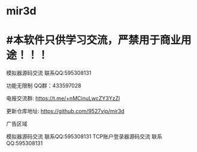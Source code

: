 # mir3d
# #本软件只供学习交流，严禁用于商业用途！！！

模拟器源码交流 联系QQ:595308131

功能无限制 QQ群：433597028

电报交流群: https://t.me/+nMCinuLwcZY3YzZl

更新仓库地址: https://github.com/9527vip/mir3d

广告区域

模拟器源码交流 联系QQ:595308131
TCP账户登录器源码交流 联系QQ:595308131
